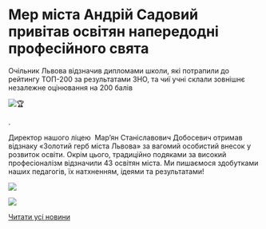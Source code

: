 # Мер міста Андрій Садовий привітав освітян напередодні професійного свята

Очільник Львова відзначив дипломами школи, які потрапили до рейтингу ТОП-200 за результатами ЗНО, та чиї учні склали зовнішнє незалежне оцінювання на 200 балів

![🏆](https://static.xx.fbcdn.net/images/emoji.php/v9/tbe/1/16/1f3c6.png)

.

Директор нашого ліцею  Мар’ян Станіславович Добосевич отримав відзнаку «Золотий герб міста Львова» за вагомий особистий внесок у розвиток освіти.
Окрім цього, традиційно подяками за високий професіоналізм відзначили 43 освітян міста.
Ми пишаємося здобутками наших педагогів, їх натхненням, ідеями та результатами!

![](/images/blog/мер-міста-андрій-садовий-привітав-освітян-напередодні/директор2020.jpg)

![](/images/blog/мер-міста-андрій-садовий-привітав-освітян-напередодні/dyplom_sadovyj.jpg)

[Читати усі новини](/news)
